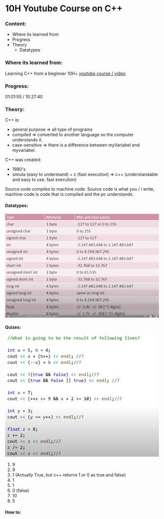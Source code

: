 # 10H Youtube Course on C++

### Content:
- Where its learned from
- Progress
- Theory
  - Datatypes

### Where its learned from:
Learning C++ from a beginner 10H+ [youtube course / video](https://www.youtube.com/watch?v=GQp1zzTwrIg&list=WL&index=24&t=23s)

### Progress:
01:01:55 / 10:27:40

### Theory:

C++ is:
- general purpose => all type of programs
- compiled => converted to another language so the computer understands it.
- case-sensitive => there is a difference between myVariabel end myvariabel.

C++ was created:
- 1980's
- simula (easy to understand) + c (fast execution) => c++ (understandable and easy to use. fast execution)

Source code compiles to machine code.
Source code is what you / i write, machine-code is code that is compiled and the pc understands.

#### Datatypes:
![Table of datatypes](data_types.png)

#### Quizes:
![Operator Quiz](quiz1.png)

1. 9
2. 9
3. 1 (Actually True, but c++ returns 1 or 0 as true and false)
4. 1
5. 1
6. 0 (false)
7. 10
8. 5


#### How to:
